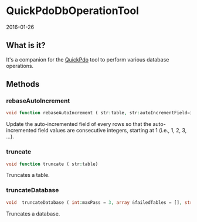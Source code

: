 QuickPdoDbOperationTool
=================
2016-01-26



What is it?
-------------------


It's a companion for the [QuickPdo](https://github.com/lingtalfi/QuickPdo) tool to perform various database operations.
 



 


Methods
------------



### rebaseAutoIncrement


```php
void function rebaseAutoIncrement ( str:table, str:autoIncrementField=id )
```

Update the auto-incremented field of every rows so that the auto-incremented field values 
are consecutive integers, starting at 1 (i.e., 1, 2, 3, ...).
 


### truncate


```php
void function truncate ( str:table)
```

Truncates a table.


### truncateDatabase


```php
void  truncateDatabase ( int:maxPass = 3, array &failedTables = [], string:db = null)
```

Truncates a database.



